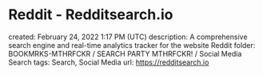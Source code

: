 # Reddit - Redditsearch.io

created: February 24, 2022 1:17 PM (UTC)
description: A comprehensive search engine and real-time analytics tracker for the website Reddit
folder: BOOKMRKS-MTHRFCKR / SEARCH PARTY MTHRFCKR! / Social Media Search
tags: Search, Social Media
url: https://redditsearch.io